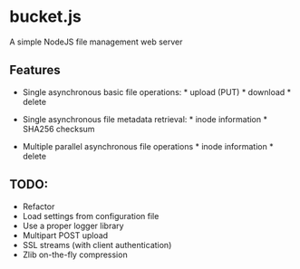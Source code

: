 bucket.js
=========

A simple NodeJS file management web server

## Features
* Single asynchronous basic file operations:
       * upload (PUT)
       * download
       * delete

* Single asynchronous file metadata retrieval:
       * inode information
       * SHA256 checksum

* Multiple parallel asynchronous file operations 
       * inode information
       * delete

## TODO:
* Refactor
* Load settings from configuration file
* Use a proper logger library
* Multipart POST upload
* SSL streams (with client authentication)
* Zlib on-the-fly compression
